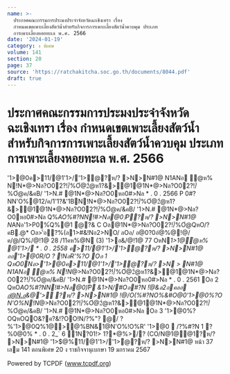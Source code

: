 ```yaml
---
name: >-
  ประกาศคณะกรรมการประมงประจำจังหวัดฉะเชิงเทรา เรื่อง
  กำหนดเขตเพาะเลี้ยงสัตว์น้ำสำหรับกิจการการเพาะเลี้ยงสัตว์น้ำควบคุม ประเภท
  การเพาะเลี้ยงหอยทะเล พ.ศ. 2566
date: '2024-01-19'
category: ง พิเศษ
volume: 141
section: 20
page: 37
source: 'https://ratchakitcha.soc.go.th/documents/8044.pdf'
draft: true
---
```


# ประกาศคณะกรรมการประมงประจำจังหวัดฉะเชิงเทรา เรื่อง กำหนดเขตเพาะเลี้ยงสัตว์น้ำสำหรับกิจการการเพาะเลี้ยงสัตว์น้ำควบคุม ประเภท การเพาะเลี้ยงหอยทะเล พ.ศ. 2566

'1>@0ค>11/@1'1>/'1>ํ@?ห/? >N>N#1@ N1ANอ ํ@ห% N!N*@>Nล?O02?!/์%Oํ@2ํ@ห1?&>@1@1N*@>Nล?O02?!/์%Oํ@ค/&คB/ '1>N.# @1N*@>Nล?O0หอ0#>Nล * . 0 . 2566 P 0#?NN'O%@12/ค/1'1?&'1BN!N*@>Nล?O02?!/์%Oํ@2ํ@ห1?&>@1@1N*@>Nล?O02?!/์%Oํ@ค/&คB/ '1>N.# @1N*@>Nล?O0หอ0#>Nล Q%*AO%#?NN!#>Nล@0)ัP?ห/? >N>N#1@ N*ANอ'1>P0%์Q%@1 ํ@?& C Oล@1N*@>Nล?O02?!/์%Oํ@QหO/?คB.@* Oล>'้อ?%(ล1>#&!Nอ2>NO/ ลOอ/ อ@0?0อํ@%@!@/ค/@/Q%/@!1@ 28 /11คห%@N (3) '1>อ&/@!1@ 77 OหN*1>1@ํ@ห% @1'1>/ * . 0 . 2558 ค>11/@1'1>/'1>ํ@?ห/? >N>N#1@ ออ'1>@0R/O ? !NอR'%?O Oอ 1 QหO0Nล>'1>@0ค>11/@1'1>/'1>ํ@?ห/? >N > N#1@ N1ANอ ํ@ห% N!N*@>Nล?O02?!/์%Oํ@2ํ@ห1?&>@1@1N*@>Nล?O02?!/์%Oํ@ค/&คB/ '1>N.# @1N*@>Nล?O0หอ0#>Nล * . 0 . 2561 Oอ 2 QหO*AO%#?NN!#>Nล@0)ัP &1>N/#Oอ#?N !ํ@&ล2อคลอ อํ@N.อ&@'> ?ห/? >N>N#1@ !@/O(%#?NO%&#O@0'1>@0%?O N'O%N!N*@>Nล?O02?!/์%Oํ@2ํ@ห1?&>@1@1N*@>Nล?O02?!/์%Oํ@ค/&คB/ '1>N.# @1N*@>Nล?O0หอ0#>Nล Oอ 3 '1>@0%?OQหOQO&?ค?&!?OO!N/?%"? @/ ? %'1>@0Q%1@>@%BN&1@N'O%!O%R' '1>@0  /?%#?N 1 ?%0@0% * . 0 . 2_` 6 1N?01!> 1?*@%>/? (CO/N@1@@1?ห/? >N>N#1@ '1>$@%11/@1'1>/'1>ํ@?ห/? >N>N#1@ หน้า 37 เลม 141 ตอนพิเศษ 20 ง ราชกิจจานุเบกษา 19 มกราคม 2567

Powered by TCPDF (www.tcpdf.org)
